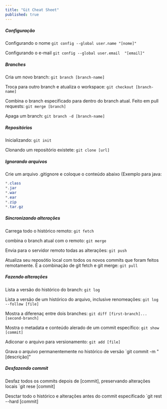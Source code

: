 ```yaml
---
title: "Git Cheat Sheet"
published: true
---
```



##### Configuração
Configurando o nome
`git config --global user.name "[nome]"`

Configurando o e-mail
`git config --global user.email  "[email]"`


##### Branches
Cria um novo branch:
`git branch [branch-name]`

Troca para outro branch e atualiza o workspace:
`git checkout [branch-name]`

Combina o branch especificado para dentro do branch atual. Feito em pull requests:
`git merge [branch]`

Apaga um branch:
`git branch -d [branch-name]`

##### Repositórios
Inicializando:
`git init`

Clonando um repositório existete:
`git clone [url]`

##### Ignorando arquivos
Crie um arquivo .gitignore e coloque o conteúdo abaixo (Exemplo para java:
```java
*.class
*.jar
*.war
*.ear
*.zip
*.tar.gz
```

##### Sincronizando alterações
Carrega todo o histórico remoto:
`git fetch`

combina o branch atual com o remoto:
`git merge`

Envia para o servidor remoto todas as alterações:
`git push`

Atualiza seu reposótio local com todos os novos commits que foram feitos remotamente. É a combinação de git fetch e git merge:
`git pull`

##### Fazendo alterações
Lista a versão do histórico do branch:
`git log`

Lista a versão de um histórico do arquivo, inclusive renomeações:
`git log --follow [file]`

Mostra a diferenaç entre dois branches:
`git diff [first-branch]...[second-branch]`

Mostra o metadata e conteúdo alerado de um commit específico:
`git show [commit]`

Adiconar o arquivo para versionamento:
`git add [file]`

Grava o arquivo permanentemente no histórico de versão
`git commit -m "[descrição]"

##### Desfazendo commit
Desfaz todos os commits depois de [commit], preservando alterações locais
`git rese [commit]

Desctar todo o histórico e alterações antes do commit especificado
`git rest --hard [commit]
